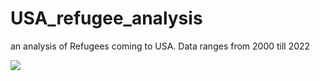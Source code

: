 # USA_refugee_analysis
an analysis of Refugees coming to USA. Data ranges from 2000 till 2022

![](https://github.com/notcardanoless/USA_refugee_analysis/blob/main/gif_USA_refugee.gif)
